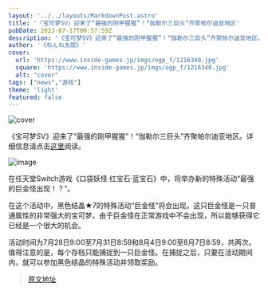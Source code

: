 ```yaml
---
layout: '../../layouts/MarkdownPost.astro'
title: '『宝可梦SV』迎来了“最强的刚甲猩猩”！“伽勒尔三巨头”齐聚帕尔迪亚地区'
pubDate: 2023-07-17T00:57:59Z
description: '《宝可梦SV》迎来了“最强的刚甲猩猩”！“伽勒尔三巨头”齐聚帕尔迪亚地区。'
author: '《ねんね太郎》'
cover:
  url: 'https://www.inside-games.jp/imgs/ogp_f/1216340.jpg'
  square: 'https://www.inside-games.jp/imgs/ogp_f/1216340.jpg'
  alt: "cover"
tags: ["news","游戏"]
theme: 'light'
featured: false
---
```


![cover](https://www.inside-games.jp/imgs/ogp_f/1216340.jpg)

《宝可梦SV》迎来了“最强的刚甲猩猩”！“伽勒尔三巨头”齐聚帕尔迪亚地区。详细信息请点击[这里](https://www.inside-games.jp/article/2023/07/17/147237.html)阅读。

![image](https://www.inside-games.jp/imgs/zoom/1216338.png)

在任天堂Switch游戏《口袋妖怪 红宝石·蓝宝石》中，将举办新的特殊活动“最强的巨金怪出现！？”。

在这个活动中，黑色结晶★7的特殊活动“巨金怪”将会出现。这只巨金怪是一只普通属性的非常强大的宝可梦。由于巨金怪在正常游戏中不会出现，所以能够获得它已经是一个很大的机会。

活动时间为7月28日9:00至7月31日8:59和8月4日9:00至8月7日8:59，共两次。值得注意的是，每个存档只能捕捉到一只巨金怪。在捕捉之后，只要在活动期间内，就可以参加黑色结晶的特殊活动并领取奖励。

>[原文地址](https://www.inside-games.jp/article/2023/07/17/147237.html)  